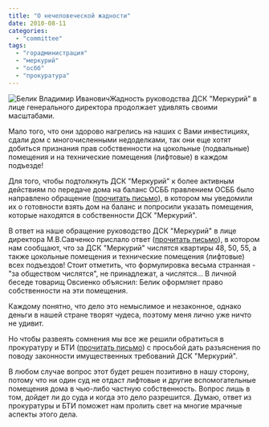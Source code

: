 ```yaml
---
title: "О нечеловеческой жадности"
date: 2010-08-11
categories: 
  - "committee"
tags: 
  - "горадминистрация"
  - "меркурий"
  - "осбб"
  - "прокуратура"
---
```


![Белик Владимир Иванович](http://shevchenko4a.brovary.org/wp-content/uploads/2010/08/belik.jpg "Белик Владимир Иванович")Жадность руководства ДСК "Меркурий" в лице генерального директора продолжает удивлять своими масштабами.

Мало того, что они здорово нагрелись на наших с Вами инвестициях, сдали дом с многочисленными недоделками, так они еще хотят добиться признания прав собственности на цокольные (подвальные) помещения и на технические помещения (лифтовые) в каждом подъезде!

Для того, чтобы подтолкнуть ДСК "Меркурий" к более активным действиям по передаче дома на баланс ОСББ правлением ОСББ было направлено обращение ([прочитать письмо](http://docs.google.com/fileview?id=0B15gOycbY2u7ODhjN2RmMzUtZmJkNC00NDhiLTk1YjMtNGM3MjQ3NTZhYjg2&hl=ru&authkey=CNGckvMK)), в котором мы уведомили их о готовности взять дом на баланс и попросили указать помещения, которые находятся в собственности ДСК "Меркурий".

В ответ на наше обращение руководство ДСК "Меркурий" в лице директора М.В.Савченко прислало <!--more-->ответ ([прочитать письмо](http://docs.google.com/fileview?id=0B15gOycbY2u7MDgyZWQ2YWQtMGJlOC00ODIyLThmN2YtZmEyODg5MmYwNTAw&hl=ru&authkey=CPfx29gH)), в котором нам сообщают, что за ДСК "Меркурий" числятся квартиры 48, 50, 55, а также цокольные помещения и технические помещения (лифтовые) всех подъездов! Стоит отметить, что формулировка весьма странная - "за обществом числятся", не принадлежат, а числятся... В личной беседе товарищ Овсиенко объяснил: Белик оформляет право собственности на эти помещения.

Каждому понятно, что дело это немыслимое и незаконное, однако деньги в нашей стране творят чудеса, поэтому меня лично уже ничто не удивит.

Но чтобы развеять сомнения мы все же решили обратиться в прокуратуру и БТИ ([прочитать письмо](http://docs.google.com/fileview?id=0B15gOycbY2u7MDJjNmQ3YmItZjYzNS00MjFhLWE3NzctOGNmMmE2ZGVkNGE5&hl=ru&authkey=CNjYy4EI)) с просьбой дать разъяснения по поводу законности имущественных требований ДСК "Меркурий".

В любом случае вопрос этот будет решен позитивно в нашу сторону, потому что ни один суд не отдаст лифтовые и другие вспомогательные помещения дома в чью-либо частную собственность. Вопрос лишь в том, дойдет ли до суда и когда это дело разрешится. Думаю, ответ из прокуратуры и БТИ поможет нам пролить свет на многие мрачные аспекты этого дела.
